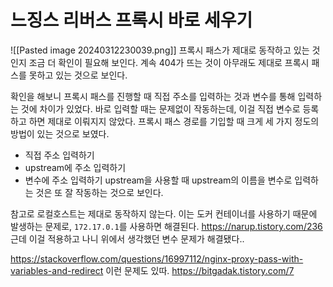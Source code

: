 # 느징스 리버스 프록시 바로 세우기
![[Pasted image 20240312230039.png]]
프록시 패스가 제대로 동작하고 있는 것인지 조금 더 확인이 필요해 보인다.
계속 404가 뜨는 것이 아무래도 제대로 프록시 패스를 못하고 있는 것으로 보인다.

확인을 해보니 프록시 패스를 진행할 때 직접 주소를 입력하는 것과 변수를 통해 입력하는 것에 차이가 있었다.
바로 입력할 때는 문제없이 작동하는데, 이걸 직접 변수로 등록하고 하면 제대로 이뤄지지 않았다.
프록시 패스 경로를 기입할 때 크게 세 가지 정도의 방법이 있는 것으로 보였다.
- 직접 주소 입력하기
- upstream에 주소 입력하기
- 변수에 주소 입력하기
upstream을 사용할 때 upstream의 이름을 변수로 입력하는 것은 또 잘 작동하는 것으로 보인다.

참고로 로컬호스트는 제대로 동작하지 않는다.
이는 도커 컨테이너를 사용하기 때문에 발생하는 문제로, `172.17.0.1`를 사용하면 해결된다.
https://narup.tistory.com/236
근데 이걸 적용하고 나니 위에서 생각했던 변수 문제가 해결됐다..

https://stackoverflow.com/questions/16997112/nginx-proxy-pass-with-variables-and-redirect
이런 문제도 있따.
https://bitgadak.tistory.com/7